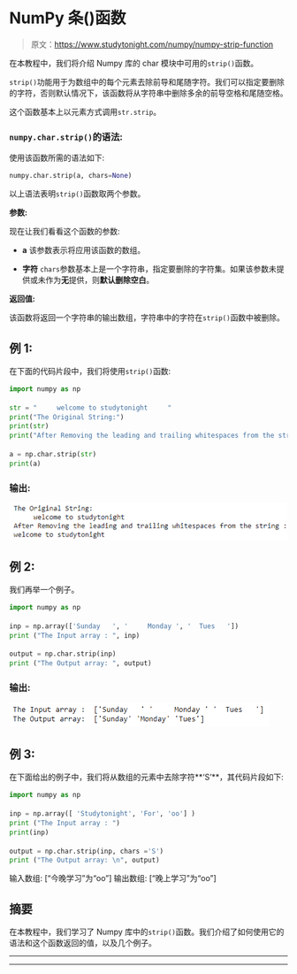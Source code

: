 # NumPy 条()函数

> 原文：<https://www.studytonight.com/numpy/numpy-strip-function>

在本教程中，我们将介绍 Numpy 库的 char 模块中可用的`strip()`函数。

`strip()`功能用于为数组中的每个元素去除前导和尾随字符。我们可以指定要删除的字符，否则默认情况下，该函数将从字符串中删除多余的前导空格和尾随空格。

这个函数基本上以元素方式调用`str.strip`。

### `numpy.char.strip()`的语法:

使用该函数所需的语法如下:

```py
numpy.char.strip(a, chars=None)
```

以上语法表明`strip()`函数取两个参数。

**参数:**

现在让我们看看这个函数的参数:

*   **a**
    该参数表示将应用该函数的数组。

*   **字符**
    `chars`参数基本上是一个字符串，指定要删除的字符集。如果该参数未提供或未作为**无**提供，则**默认删除空白**。

**返回值:**

该函数将返回一个字符串的输出数组，字符串中的字符在`strip()`函数中被删除。

## 例 1:

在下面的代码片段中，我们将使用`strip()`函数:

```py
import numpy as np   

str = "     welcome to studytonight     "  
print("The Original String:")  
print(str)
print("After Removing the leading and trailing whitespaces from the string :") 

a = np.char.strip(str)
print(a)
```

### 输出:

![Numpy strip() function example](img/a57de82d807e285bf0aaaff9b3a89d62.png)

## 例 2:

我们再举一个例子。

```py
import numpy as np

inp = np.array(['Sunday   ', '     Monday ', '  Tues   ']) 
print ("The Input array : ", inp) 

output = np.char.strip(inp) 
print ("The Output array: ", output) 
```

### 输出:

![Numpy strip() function example](img/4de948a2d9f1901709a327242ccf96b2.png)

## 例 3:

在下面给出的例子中，我们将从数组的元素中去除字符**‘S’**，其代码片段如下:

```py
import numpy as np

inp = np.array([ 'Studytonight', 'For', 'oo'] ) 
print ("The Input array : ")
print(inp) 

output = np.char.strip(inp, chars ='S') 
print ("The Output array: \n", output) 
```

输入数组:
[“今晚学习”为“oo”]
输出数组:
[“晚上学习”为“oo”]

## 摘要

在本教程中，我们学习了 Numpy 库中的`strip()`函数。我们介绍了如何使用它的语法和这个函数返回的值，以及几个例子。

* * *

* * *